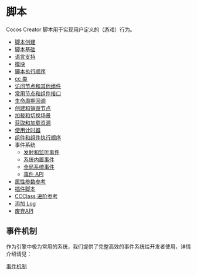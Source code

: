 
# 脚本

Cocos Creator 脚本用于实现用户定义的（游戏）行为。

- [脚本创建](./setup.md)
- [脚本基础](./basic.md)
- [语言支持](./language-support.md)
- [模块](./modules/index.md)
- [脚本执行顺序](./execution-order-general.md)
- [cc 类](./ccclass.md)
- [访问节点和其他组件](./access-node-component.md)
- [常用节点和组件接口](./basic-node-api.md)
- [生命周期回调](./life-cycle-callbacks.md)
- [创建和销毁节点](./create-destroy.md)
- [加载和切换场景](./scene-managing.md)
- [获取和加载资源](./load-assets.md)
- [使用计时器](./scheduler.md)
- [组件和组件执行顺序](./component.md)
- 事件系统
  - [发射和监听事件](../engine/event/event-emit.md)
  - [系统内置事件](../engine/event/event-builtin.md)
  - [全局系统事件](../engine/event/event-input.md)
  - [事件 API](../engine/event/event-api.md)
- [属性参数参考](./reference/attributes.md)
- [插件脚本](./external-scripts.md)
- [CCClass 进阶参考](./ccclass.md)
- [添加 Log](./log.md)
- [废弃API](./deprecated.md)

## 事件机制

作为引擎中极为常用的系统，我们提供了完整高效的事件系统给开发者使用，详情介绍请见：

 [事件机制](../engine/event/index.md)
